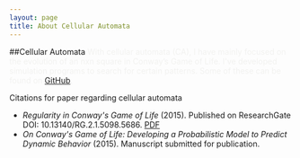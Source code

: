 ```yaml
---
layout: page
title: About Cellular Automata
---
```


##Cellular Automata
<span style="color:#f2f2f0">
With cellular automata (CA), I have mainly focused on the evolution of an nxn square in Conway’s Game of Life.  I've developed simulation programs to search for certain patterns. Some of these can be found on [GitHub](https://github.com/cakoch10/Patterns_in_Game_of_Life).

Citations for paper regarding cellular automata
- *Regularity in Conway's Game of Life* (2015). Published on ResearchGate DOI: 10.13140/RG.2.1.5098.5686. [PDF](https://www.researchgate.net/profile/Caleb_Koch/publication/282706116_Regularity_in_Conway%27s_Game_of_Life/links/561993bf08ae78721f9d02a3.pdf?origin=publication_detail&ev=pub_int_prw_xdl&msrp=Y8k3geMxjxZV6iYic468wKpGVfDF0PYoGYsvJLNvbONUBHrabgfZ2UsvhLavU5xsqCFxDvoZHvEY_yiGPsAQPw.i4RiymKLC0jMfPULrD8YJqgubuvjwYFaLWEgmlaDeZ47mb2UF2ldgkbpXipS2Lbu_mXfS19WNKuB5RKatd0V7w.KGD-Afw1yXtRl-o6QgAUIKEdKzkx05fHMqeq4hbSbAgjsuP1e9gLkFnErbWKCa2zZjWVxagbAWCSnPWZvLwSXA)
- *On Conway's Game of Life: Developing a Probabilistic Model to Predict Dynamic Behavior* (2015). Manuscript submitted for publication. 
</span>
